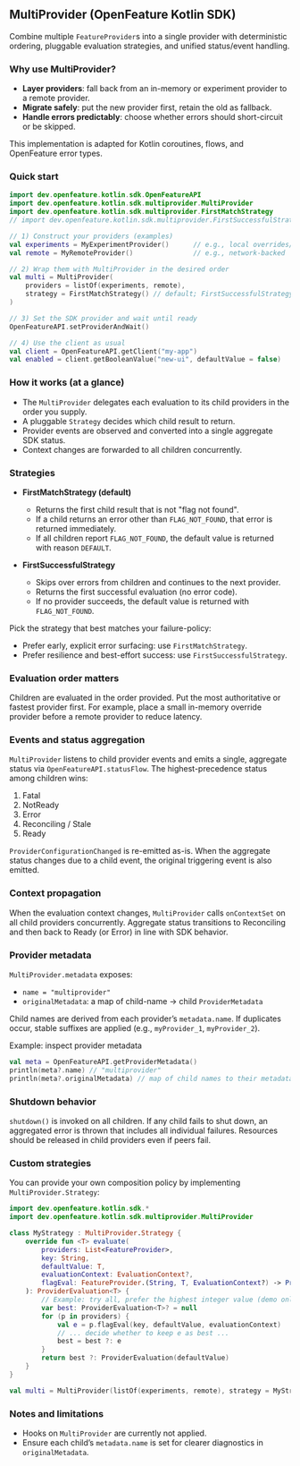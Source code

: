 ## MultiProvider (OpenFeature Kotlin SDK)

Combine multiple `FeatureProvider`s into a single provider with deterministic ordering, pluggable evaluation strategies, and unified status/event handling.

### Why use MultiProvider?
- **Layer providers**: fall back from an in-memory or experiment provider to a remote provider.
- **Migrate safely**: put the new provider first, retain the old as fallback.
- **Handle errors predictably**: choose whether errors should short-circuit or be skipped.

This implementation is adapted for Kotlin coroutines, flows, and OpenFeature error types.

### Quick start
```kotlin
import dev.openfeature.kotlin.sdk.OpenFeatureAPI
import dev.openfeature.kotlin.sdk.multiprovider.MultiProvider
import dev.openfeature.kotlin.sdk.multiprovider.FirstMatchStrategy
// import dev.openfeature.kotlin.sdk.multiprovider.FirstSuccessfulStrategy

// 1) Construct your providers (examples)
val experiments = MyExperimentProvider()      // e.g., local overrides/experiments
val remote = MyRemoteProvider()               // e.g., network-backed

// 2) Wrap them with MultiProvider in the desired order
val multi = MultiProvider(
    providers = listOf(experiments, remote),
    strategy = FirstMatchStrategy() // default; FirstSuccessfulStrategy() also available
)

// 3) Set the SDK provider and wait until ready
OpenFeatureAPI.setProviderAndWait()

// 4) Use the client as usual
val client = OpenFeatureAPI.getClient("my-app")
val enabled = client.getBooleanValue("new-ui", defaultValue = false)
```

### How it works (at a glance)
- The `MultiProvider` delegates each evaluation to its child providers in the order you supply.
- A pluggable `Strategy` decides which child result to return.
- Provider events are observed and converted into a single aggregate SDK status.
- Context changes are forwarded to all children concurrently.

### Strategies

- **FirstMatchStrategy (default)**
  - Returns the first child result that is not "flag not found".
  - If a child returns an error other than `FLAG_NOT_FOUND`, that error is returned immediately.
  - If all children report `FLAG_NOT_FOUND`, the default value is returned with reason `DEFAULT`.

- **FirstSuccessfulStrategy**
  - Skips over errors from children and continues to the next provider.
  - Returns the first successful evaluation (no error code).
  - If no provider succeeds, the default value is returned with `FLAG_NOT_FOUND`.

Pick the strategy that best matches your failure-policy:
- Prefer early, explicit error surfacing: use `FirstMatchStrategy`.
- Prefer resilience and best-effort success: use `FirstSuccessfulStrategy`.

### Evaluation order matters
Children are evaluated in the order provided. Put the most authoritative or fastest provider first. For example, place a small in-memory override provider before a remote provider to reduce latency.

### Events and status aggregation
`MultiProvider` listens to child provider events and emits a single, aggregate status via `OpenFeatureAPI.statusFlow`. The highest-precedence status among children wins:

1. Fatal
2. NotReady
3. Error
4. Reconciling / Stale
5. Ready

`ProviderConfigurationChanged` is re-emitted as-is. When the aggregate status changes due to a child event, the original triggering event is also emitted.

### Context propagation
When the evaluation context changes, `MultiProvider` calls `onContextSet` on all child providers concurrently. Aggregate status transitions to Reconciling and then back to Ready (or Error) in line with SDK behavior.

### Provider metadata
`MultiProvider.metadata` exposes:
- `name = "multiprovider"`
- `originalMetadata`: a map of child-name → child `ProviderMetadata`

Child names are derived from each provider’s `metadata.name`. If duplicates occur, stable suffixes are applied (e.g., `myProvider_1`, `myProvider_2`).

Example: inspect provider metadata
```kotlin
val meta = OpenFeatureAPI.getProviderMetadata()
println(meta?.name) // "multiprovider"
println(meta?.originalMetadata) // map of child names to their metadata
```

### Shutdown behavior
`shutdown()` is invoked on all children. If any child fails to shut down, an aggregated error is thrown that includes all individual failures. Resources should be released in child providers even if peers fail.

### Custom strategies
You can provide your own composition policy by implementing `MultiProvider.Strategy`:
```kotlin
import dev.openfeature.kotlin.sdk.*
import dev.openfeature.kotlin.sdk.multiprovider.MultiProvider

class MyStrategy : MultiProvider.Strategy {
    override fun <T> evaluate(
        providers: List<FeatureProvider>,
        key: String,
        defaultValue: T,
        evaluationContext: EvaluationContext?,
        flagEval: FeatureProvider.(String, T, EvaluationContext?) -> ProviderEvaluation<T>
    ): ProviderEvaluation<T> {
        // Example: try all, prefer the highest integer value (demo only)
        var best: ProviderEvaluation<T>? = null
        for (p in providers) {
            val e = p.flagEval(key, defaultValue, evaluationContext)
            // ... decide whether to keep e as best ...
            best = best ?: e
        }
        return best ?: ProviderEvaluation(defaultValue)
    }
}

val multi = MultiProvider(listOf(experiments, remote), strategy = MyStrategy())
```

### Notes and limitations
- Hooks on `MultiProvider` are currently not applied.
- Ensure each child’s `metadata.name` is set for clearer diagnostics in `originalMetadata`.



